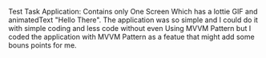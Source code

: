 Test Task Application:
Contains only One Screen Which has a lottie GIF and animatedText "Hello There".
The application was so simple and I could do it with simple coding and less code without even Using MVVM Pattern
but I coded the application with MVVM Pattern as a featue that might add some bouns points for me.
